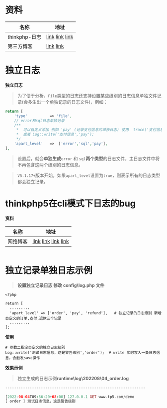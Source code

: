 # 资料

| 名称          | 地址                                                         |
| ------------- | ------------------------------------------------------------ |
| thinkphp-日志 | [link](https://www.kancloud.cn/manual/thinkphp5_1/354093#_57)  [link](https://www.kancloud.cn/thinkphp/thinkphp5-guide/90120)  [link](https://www.kancloud.cn/a173512/thinkphp5/1806736) |
| 第三方博客    | [link](https://my.oschina.net/u/4361306/blog/3477786)  [link](https://xjwblog.com/?p=601) |

# 独立日志

**独立日志**

> 为了便于分析，`File`类型的日志还支持设置某些级别的日志信息单独文件记录(会多生出一个单独记录的日志文件)，例如：

```php
return [
    'type'          => 'file', 
    // error和sql日志单独记录
    /**
     *  可以自定义添加 例如 'pay' (记录支付信息的单独日志) 使用  trace('支付信息','pay'); 
     *  或者 Log::write('支付信息','pay');
     */
    'apart_level'   =>  ['error','sql','pay'], 
],
```

> 设置后，就会**单独生成**`error` 和 `sql`**两个类型**的日志文件，主日志文件中将不再包含这两个级别的日志信息。

> `V5.1.17+`版本开始，如果`apart_level`设置为`true`，则表示所有的日志类型都会独立记录。

#  thinkphp5在cli模式下日志的bug

**资料**

| 名称     | 地址                                                         |
| -------- | ------------------------------------------------------------ |
| 网络博客 | [link](http://blog.loldan.com/php/3.html) [link](https://www.dounaite.com/article/6254bde63351efabace624ce.html) [link](https://blog.csdn.net/CsdnGame/article/details/113494045?spm=1001.2101.3001.6661.1&utm_medium=distribute.pc_relevant_t0.none-task-blog-2%7Edefault%7ECTRLIST%7Edefault-1-113494045-blog-104754111.pc_relevant_multi_platform_whitelistv3&depth_1-utm_source=distribute.pc_relevant_t0.none-task-blog-2%7Edefault%7ECTRLIST%7Edefault-1-113494045-blog-104754111.pc_relevant_multi_platform_whitelistv3&utm_relevant_index=1) [link](https://www.cnblogs.com/zhangzhijian/p/15988856.html) |

```php

```



#  独立记录单独日志示例

> **设置独立记录日志 修改 config\log.php 文件**

```shell
<?php

return [
  .........  
  'apart_level' => ['order', 'pay', 'refund'],   # 独立记录的日志级别 新增自定义的订单,支付,退款三个记录
  .........
];
```

**使用**

```shell
# 参数二指定自定义的独立日志级别
Log::write('测试日志信息，这是警告级别','order');  # write 实时写入一条日志信息，会触发save操作
```

**效果示例**

> 独立生成的日志示例**runtime\log\202208\04_order.log**

```php
---------------------------------------------------------------

[2022-08-04T09:56:20+08:00] 127.0.0.1 GET www.tp5.com/demo
[ order ] 测试日志信息，这是警告级别
```

